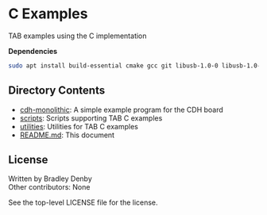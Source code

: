 # C Examples

TAB examples using the C implementation

**Dependencies**

```bash
sudo apt install build-essential cmake gcc git libusb-1.0-0 libusb-1.0-0-dev
```

## Directory Contents

* [cdh-monolithic](cdh-monolithic/README.md): A simple example program for the
  CDH board
* [scripts](scripts/README.md): Scripts supporting TAB C examples
* [utilities](utilities/README.md): Utilities for TAB C examples
* [README.md](README.md): This document

## License

Written by Bradley Denby  
Other contributors: None

See the top-level LICENSE file for the license.
